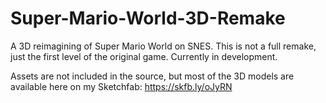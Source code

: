 # Super-Mario-World-3D-Remake
A 3D reimagining of Super Mario World on SNES. This is not a full remake, just the first level of the original game. Currently in development.

Assets are not included in the source, but most of the 3D models are available here on my Sketchfab: https://skfb.ly/oJyRN
